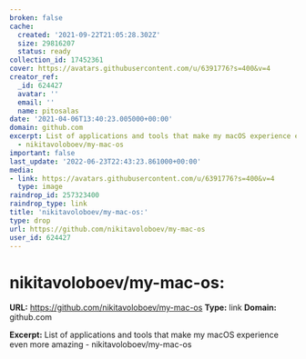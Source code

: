 ```yaml
---
broken: false
cache:
  created: '2021-09-22T21:05:28.302Z'
  size: 29816207
  status: ready
collection_id: 17452361
cover: https://avatars.githubusercontent.com/u/6391776?s=400&v=4
creator_ref:
  _id: 624427
  avatar: ''
  email: ''
  name: pitosalas
date: '2021-04-06T13:40:23.005000+00:00'
domain: github.com
excerpt: List of applications and tools that make my macOS experience even more amazing
  - nikitavoloboev/my-mac-os
important: false
last_update: '2022-06-23T22:43:23.861000+00:00'
media:
- link: https://avatars.githubusercontent.com/u/6391776?s=400&v=4
  type: image
raindrop_id: 257323400
raindrop_type: link
title: 'nikitavoloboev/my-mac-os:'
type: drop
url: https://github.com/nikitavoloboev/my-mac-os
user_id: 624427
---
```


# nikitavoloboev/my-mac-os:

**URL:** https://github.com/nikitavoloboev/my-mac-os
**Type:** link
**Domain:** github.com

**Excerpt:** List of applications and tools that make my macOS experience even more amazing - nikitavoloboev/my-mac-os
